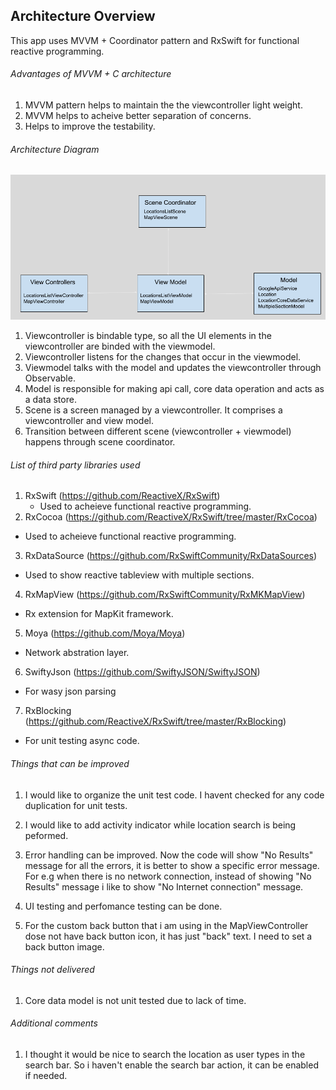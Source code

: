 ## Architecture Overview
This app uses MVVM + Coordinator pattern and RxSwift for functional reactive programming.
###### Advantages of MVVM + C architecture

1. MVVM pattern helps to maintain the the viewcontroller light weight.
2. MVVM helps to acheive better separation of concerns.
3. Helps to improve the testability.

###### Architecture Diagram
![Architecture](Arch.png)
1. Viewcontroller is bindable type, so all the UI elements in the viewcontroller are binded with the viewmodel.
2. Viewcontroller listens for the changes that occur in the viewmodel.
3. Viewmodel talks with the model and updates the viewcontroller through Observable.
4. Model is responsible for making api call, core data operation and acts as a data store.
5. Scene is a screen managed by a viewcontroller. It comprises a viewcontroller and view model.
6. Transition between different scene (viewcontroller + viewmodel) happens through scene coordinator.

###### List of third party libraries used
1. RxSwift (https://github.com/ReactiveX/RxSwift)
    * Used to acheieve functional reactive programming.
2. RxCocoa (https://github.com/ReactiveX/RxSwift/tree/master/RxCocoa)
  - Used to acheieve functional reactive programming.
3. RxDataSource (https://github.com/RxSwiftCommunity/RxDataSources)
  - Used to show reactive tableview with multiple sections.
4. RxMapView (https://github.com/RxSwiftCommunity/RxMKMapView)
  - Rx extension for MapKit framework.
5. Moya (https://github.com/Moya/Moya)
 - Network abstration layer.
6. SwiftyJson (https://github.com/SwiftyJSON/SwiftyJSON)
 - For wasy json parsing
7. RxBlocking (https://github.com/ReactiveX/RxSwift/tree/master/RxBlocking)
  - For unit testing async code.

###### Things that can be improved
1. I would like to organize the unit test code. I havent checked for any code duplication for unit tests.

2. I would like to add activity indicator while location search is being peformed.

3. Error handling can be improved. Now the code will show "No Results" message for all the errors, it is better to show a specific error message. For e.g when there is no network connection, instead of showing "No Results" message i like to show "No Internet connection" message.

4. UI testing and perfomance testing can be done.
5. For the custom back button that i am using in the MapViewController dose not have back button icon, it has just "back" text. I need to set a back button image.

###### Things not delivered
1. Core data model is not unit tested due to lack of time.

###### Additional comments
1. I thought it would be nice to search the location as user types in the search bar. So i haven't enable the search bar action, it can be enabled if needed.
